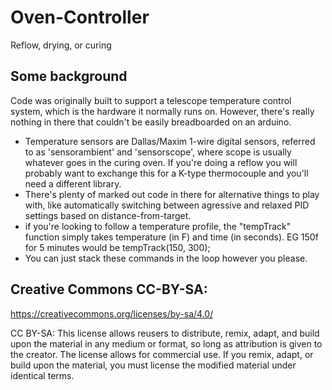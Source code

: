 # Oven-Controller
Reflow, drying, or curing

## Some background
Code was originally built to support a telescope temperature control system, which is the hardware it normally runs on. However, there's really nothing in there that couldn't be easily breadboarded on an arduino.

- Temperature sensors are Dallas/Maxim 1-wire digital sensors, referred to as 'sensorambient' and 'sensorscope', where scope is usually whatever goes in the curing oven. If you're doing a reflow you will probably want to exchange this for a K-type thermocouple and you'll need a different library.
- There's plenty of marked out code in there for alternative things to play with, like automatically switching between agressive and relaxed PID settings based on distance-from-target.
- if you're looking to follow a temperature profile, the "tempTrack" function simply takes temperature (in F) and time (in seconds). EG 150f for 5 minutes would be tempTrack(150, 300);
- You can just stack these commands in the loop however you please.


## Creative Commons CC-BY-SA:
https://creativecommons.org/licenses/by-sa/4.0/

CC BY-SA: This license allows reusers to distribute, remix, adapt, and build upon the material in any medium or format, so long as attribution is given to the creator. The license allows for commercial use. If you remix, adapt, or build upon the material, you must license the modified material under identical terms.
